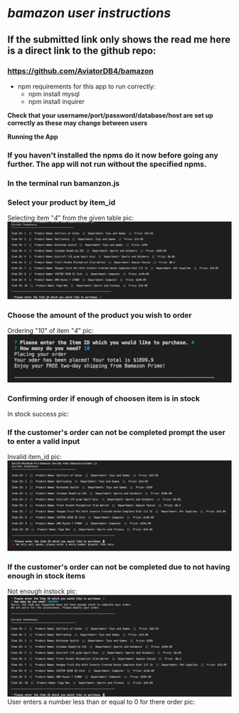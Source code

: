 #  *bamazon user instructions*
## If the submitted link only  shows the read me here is a direct link to the github repo:
### https://github.com/AviatorDB4/bamazon
* npm requirements for this app to run correctly:
  * npm install mysql
  * npm install inquirer
  
**Check that your username/port/password/database/host are set up correctly as these may change between users**

**Running the App**
### If you haven't installed the npms do it now before going any further. The app will not run without the specified npms.


### In the terminal run bamanzon.js
 

### Select your product by item_id
 Selecting item "*4*" from the given table pic:
 ![alt text](https://github.com/AviatorDB4/bamazon/blob/master/images/Screen%20Shot%202018-10-16%20at%2012.39.46%20AM.png)
### Choose the amount of the product you wish to order
 Ordering "*10*" of item "*4*" pic:
 ![alt text](https://github.com/AviatorDB4/bamazon/blob/master/images/Screen%20Shot%202018-10-16%20at%2012.40.35%20AM.png)

### Confirming order if enough of choosen item is in stock
 In stock success pic:

### If the customer's order can not be completed prompt the user to enter a valid input
 Invalid item_id pic:
![alt text](https://github.com/AviatorDB4/bamazon/blob/master/images/Screen%20Shot%202018-10-16%20at%2012.41.25%20AM.png)
 
### If the customer's order can not be completed due to not having enough in stock items
 Not enough instock pic:
![alt text](https://github.com/AviatorDB4/bamazon/blob/master/images/Screen%20Shot%202018-10-16%20at%2012.42.13%20AM.png)
 User enters a number less than or equal to 0 for there order pic:
